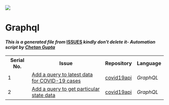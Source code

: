 <!DOCTYPE html>
<html><head><title>Hacktoberfest 2021 Issues</title><link href="../../.meta/style.css" rel="stylesheet"></head><body><img src="https://github.com/ch8n/Hacktoberfest2021/blob/main/assets/logo.png?raw=true" class="center"><h1>Graphql</h1><h4><em>This is a generated file from </em><a href="../../ISSUES.md">ISSUES</a><em> kindly don't delete it</em><em>- Automation script by <a href="https://chetangupta.net/about" target="_blank">Chetan Gupta</a></em></h4><table><tr><th>Serial No.</th><th>Issue</th><th>Repository</th><th>Language</th></tr><tr><td>1</td><td><a href="https://github.com/vinitshahdeo/covid19api/issues/5" target="_blank">Add a query to latest data for COVID-19 cases</a></td><td><a href="https://github.com/vinitshahdeo/covid19api/" target="_blank">covid19api</a></td><td><em>GraphQL</em></td></tr><tr><td>2</td><td><a href="https://github.com/vinitshahdeo/covid19api/issues/6" target="_blank">Add a query to get particular state data</a></td><td><a href="https://github.com/vinitshahdeo/covid19api/" target="_blank">covid19api</a></td><td><em>GraphQL</em></td></tr></table></body></html>